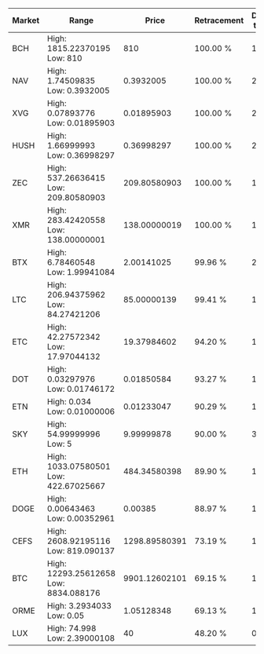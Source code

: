 | Market | Range | Price| Retracement | Doubles to 50% |
| --- | --- | --- | --- | --- |
| BCH | High: 1815.22370195<br />Low: 810 | 810 | 100.00 % | 1.62 |
| NAV | High: 1.74509835<br />Low: 0.3932005 | 0.3932005 | 100.00 % | 2.72 |
| XVG | High: 0.07893776<br />Low: 0.01895903 | 0.01895903 | 100.00 % | 2.58 |
| HUSH | High: 1.66999993<br />Low: 0.36998297 | 0.36998297 | 100.00 % | 2.76 |
| ZEC | High: 537.26636415<br />Low: 209.80580903 | 209.80580903 | 100.00 % | 1.78 |
| XMR | High: 283.42420558<br />Low: 138.00000001 | 138.00000019 | 100.00 % | 1.53 |
| BTX | High: 6.78460548<br />Low: 1.99941084 | 2.00141025 | 99.96 % | 2.19 |
| LTC | High: 206.94375962<br />Low: 84.27421206 | 85.00000139 | 99.41 % | 1.71 |
| ETC | High: 42.27572342<br />Low: 17.97044132 | 19.37984602 | 94.20 % | 1.55 |
| DOT | High: 0.03297976<br />Low: 0.01746172 | 0.01850584 | 93.27 % | 1.36 |
| ETN | High: 0.034<br />Low: 0.01000006 | 0.01233047 | 90.29 % | 1.78 |
| SKY | High: 54.99999996<br />Low: 5 | 9.99999878 | 90.00 % | 3.00 |
| ETH | High: 1033.07580501<br />Low: 422.67025667 | 484.34580398 | 89.90 % | 1.50 |
| DOGE | High: 0.00643463<br />Low: 0.00352961 | 0.00385 | 88.97 % | 1.29 |
| CEFS | High: 2608.92195116<br />Low: 819.090137 | 1298.89580391 | 73.19 % | 1.32 |
| BTC | High: 12293.25612658<br />Low: 8834.088176 | 9901.12602101 | 69.15 % | 1.07 |
| ORME | High: 3.2934033<br />Low: 0.05 | 1.05128348 | 69.13 % | 1.59 |
| LUX | High: 74.998<br />Low: 2.39000108 | 40 | 48.20 % | 0.00 |
